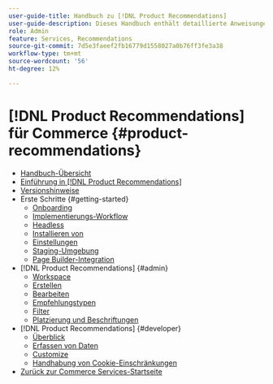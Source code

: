 ```yaml
---
user-guide-title: Handbuch zu [!DNL Product Recommendations]
user-guide-description: Dieses Handbuch enthält detaillierte Anweisungen zur Verwendung von  [!DNL Product Recommendations]  von Adobe Commerce.
role: Admin
feature: Services, Recommendations
source-git-commit: 7d5e3faeef2fb16779d1558027a0b76ff3fe3a38
workflow-type: tm+mt
source-wordcount: '56'
ht-degree: 12%

---
```


# [!DNL Product Recommendations] für Commerce {#product-recommendations}

- [Handbuch-Übersicht](guide-overview.md)
- [Einführung in [!DNL Product Recommendations]](overview.md)
- [Versionshinweise](release-notes.md)
- Erste Schritte {#getting-started}
   - [Onboarding](onboarding.md)
   - [Implementierungs-Workflow](implementation-workflow.md)
   - [Headless](headless.md)
   - [Installieren von](install-configure.md)
   - [Einstellungen](settings.md)
   - [Staging-Umgebung](staging-environment.md)
   - [Page Builder-Integration](page-builder.md)
- [!DNL Product Recommendations] {#admin}
   - [Workspace](workspace.md)
   - [Erstellen](create.md)
   - [Bearbeiten](edit.md)
   - [Empfehlungstypen](type.md)
   - [Filter](filters.md)
   - [Platzierung und Beschriftungen](placement.md)
- [!DNL Product Recommendations] {#developer}
   - [Überblick](development-overview.md)
   - [Erfassen von Daten](events.md)
   - [Customize](customize.md)
   - [Handhabung von Cookie-Einschränkungen](setting-cookie.md)
- [Zurück zur Commerce Services-Startseite](https://experienceleague.adobe.com/docs/commerce/user-guides/home.html)
